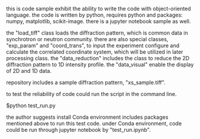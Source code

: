 this is code sample exhibit the ability to write the code with object-oriented language.
the code is written by python, requires python and packages: numpy, matplotlib, scikit-image.
there is a jupyter notebook sample as well. 

the "load_tiff" class loads the diffraction pattern, which is common data in synchrotron or neutron community.
there are also special classes, "exp_param" and "coord_trans", to input the experiment configure and calculate the correlated
coordinate system, which will be utilized in later processing class.
the "data_reduction" includes the class to reduce the 2D diffraction pattern to 1D intensity profile.
the "data_visual" enable the display of 2D and 1D data.

repository includes a sample diffraction pattern, "xs_sample.tiff".

to test the reliability of code could run the script in the command line.

$python test_run.py

the author suggests install Conda environment includes packages mentioned above to run this test code.
under Conda environment, code could be run through jupyter notebook by "test_run.ipynb".


